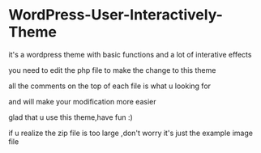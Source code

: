 # WordPress-User-Interactively-Theme
it's a wordpress theme with basic functions and a lot of interative effects

you need to edit the php file to make the change to this theme

all the comments on the top of each file is what u looking for

and will make your modification more easier

glad that u use this theme,have fun :)

if u realize the zip file is too large ,don't worry it's just the example image file
